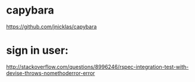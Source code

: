 # capybara

https://github.com/jnicklas/capybara

# sign in user:

http://stackoverflow.com/questions/8996246/rspec-integration-test-with-devise-throws-nomethoderror-error


